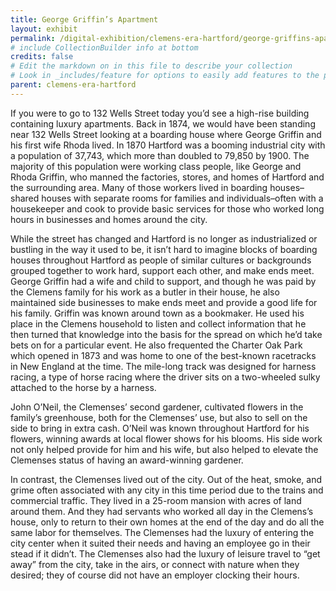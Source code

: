 ```yaml
---
title: George Griffin’s Apartment
layout: exhibit
permalink: /digital-exhibition/clemens-era-hartford/george-griffins-apartment.html
# include CollectionBuilder info at bottom
credits: false
# Edit the markdown on in this file to describe your collection
# Look in _includes/feature for options to easily add features to the page
parent: clemens-era-hartford
---
```


If you were to go to 132 Wells Street today you’d see a high-rise building containing luxury apartments. Back in 1874, we would have been standing near 132 Wells Street looking at a boarding house where George Griffin and his first wife Rhoda lived. In 1870 Hartford was a booming industrial city with a population of 37,743, which more than doubled to 79,850 by 1900. The majority of this population were working class people, like George and Rhoda Griffin, who manned the factories, stores, and homes of Hartford and the surrounding area. Many of those workers lived in boarding houses–shared houses with separate rooms for families and individuals–often with a housekeeper and cook to provide basic services for those who worked long hours in businesses and homes around the city.

While the street has changed and Hartford is no longer as industrialized or bustling in the way it used to be, it isn’t hard to imagine blocks of boarding houses throughout Hartford as people of similar cultures or backgrounds grouped together to work hard, support each other, and make ends meet. George Griffin had a wife and child to support, and though he was paid by the Clemens family for his work as a butler in their house, he also maintained side businesses to make ends meet and provide a good life for his family. Griffin was known around town as a bookmaker. He used his place in the Clemens household to listen and collect information that he then turned that knowledge into the basis for the spread on which he’d take bets on for a particular event. He also frequented the Charter Oak Park which opened in 1873 and was home to one of the best-known racetracks in New England at the time. The mile-long track was designed for harness racing, a type of horse racing where the driver sits on a two-wheeled sulky attached to the horse by a harness. 

John O’Neil, the Clemenses’ second gardener, cultivated flowers in the family’s greenhouse, both for the Clemenses’ use, but also to sell on the side to bring in extra cash. O’Neil was known throughout Hartford for his flowers, winning awards at local flower shows for his blooms. His side work not only helped provide for him and his wife, but also helped to elevate the Clemenses status of having an award-winning gardener. 

In contrast, the Clemenses lived out of the city. Out of the heat, smoke, and grime often associated with any city in this time period due to the trains and commercial traffic. They lived in a 25-room mansion with acres of land around them. And they had servants who worked all day in the Clemens’s house, only to return to their own homes at the end of the day and do all the same labor for themselves. The Clemenses had the luxury of entering the city center when it suited their needs and having an employee go in their stead if it didn’t. The Clemenses also had the luxury of leisure travel to “get away” from the city, take in the airs, or connect with nature when they desired; they of course did not have an employer clocking their hours. 